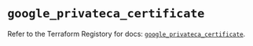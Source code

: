 # `google_privateca_certificate`

Refer to the Terraform Registory for docs: [`google_privateca_certificate`](https://registry.terraform.io/providers/hashicorp/google-beta/5.7.0/docs/resources/google_privateca_certificate).
